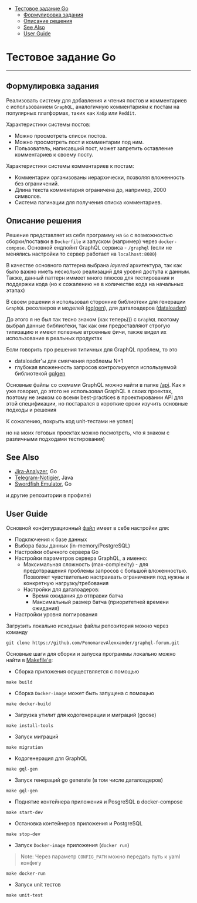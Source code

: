 <!-- START doctoc generated TOC please keep comment here to allow auto update -->
<!-- DON'T EDIT THIS SECTION, INSTEAD RE-RUN doctoc TO UPDATE -->

- [Тестовое задание Go](#%D0%A2%D0%B5%D1%81%D1%82%D0%BE%D0%B2%D0%BE%D0%B5-%D0%B7%D0%B0%D0%B4%D0%B0%D0%BD%D0%B8%D0%B5-go)
  - [Формулировка задания](#%D0%A4%D0%BE%D1%80%D0%BC%D1%83%D0%BB%D0%B8%D1%80%D0%BE%D0%B2%D0%BA%D0%B0-%D0%B7%D0%B0%D0%B4%D0%B0%D0%BD%D0%B8%D1%8F)
  - [Описание решения](#%D0%9E%D0%BF%D0%B8%D1%81%D0%B0%D0%BD%D0%B8%D0%B5-%D1%80%D0%B5%D1%88%D0%B5%D0%BD%D0%B8%D1%8F)
  - [See Also](#see-also)
  - [User Guide](#user-guide)

<!-- END doctoc generated TOC please keep comment here to allow auto update -->

# Тестовое задание Go
______
## Формулировка задания
Реализовать систему для добавления и чтения постов и комментариев с использованием `GraphQL`, аналогичную комментариям к постам на популярных платформах, таких как `Хабр` или `Reddit`.

Характеристики системы постов:
- Можно просмотреть список постов.
- Можно просмотреть пост и комментарии под ним.
- Пользователь, написавший пост, может запретить оставление комментариев к своему посту.

Характеристики системы комментариев к постам:
-	Комментарии организованы иерархически, позволяя вложенность без ограничений.
-	Длина текста комментария ограничена до, например, 2000 символов.
-	Система пагинации для получения списка комментариев.

## Описание решения
Решение представляет из себя программу на `Go` с возможностью сборки/поставки в `Dockerfile` и запуском (например) через `docker-compose`.
Основной ендпойнт GraphQL сервиса - `/graphql` (если не менялись настройки то сервер работает на `localhost:8080`)

В качестве основного паттерна выбрана _layered_ архитектура, так как было важно иметь несколько реализаций для уровня доступа к данным. Также, данный паттерн
иммеет много плюсов для тестирования и поддержки кода (но к сожалению не в количестве кода на начальных этапах)

В своем решении я использовал сторонние библиотеки для генерации `GraphQL` ресолверов
и моделей ([gqlgen](https://gqlgen.com/)), для даталоадеров ([dataloaden](https://github.com/vikstrous/dataloadgen))

До этого я не был так тесно знаком (как теперь))) с `GraphQL` поэтому выбрал данные библиотеки, так как они предоставляют
строгую типизацию и имеют полезные втроенные фичи, также видел их использование в реальных продуктах

Если говорить про решения типичных для GraphQL проблем, то это
- dataloader'ы для смягчения проблемы N+1
- глубокая вложенность запросов контролируется используемой библиотекой [gqlgen](https://gqlgen.com/)

Основные файлы со схемами GraphQL можно найти в папке [/api](./api/graphql/). Как я уже говорил, до этого не использовал
GraphQL в своих проектах, поэтому не знаком со всеми best-practices в проектировании API для этой спецификации, но постарался в короткие сроки изучить
основные подходы и решения

К сожалению, покрыть код unit-тестами не успел(

но на моих готовых проектах можно посмотреть, что я знаком с различными подходами тестирования)

## See Also
- [Jira-Analyzer](https://github.com/Jira-Analyzer/backend-services), Go
- [Telegram-Notigier](https://github.com/PonomarevAlexxander/telegram-notifier), Java
- [Swordfish Emulator](https://gitlab.com/IgorNikiforov/swordfish-emulator-go), Go

и другие репозитории в профиле)

## User Guide

Основной конфигурационный [файл](config/app/config.yaml) имеет в себе настройки для:
- Подключения к базе данных
- Выбора базы данных (in-memory/PostgreSQL)
- Настройки обычного сервера Go
- Настройки параметров сервера GraphQL, а именно:
  - Максимальная сложность (max-complexity) - для предотвращения проблемы запросов с большой вложенностью.
  Позволяет чувствительно настраивать ограничения под нужны и конкретную нагрузку/требования
  - Настройки для даталоадеров:
    - Время ожидания до отправки батча
    - Максимальный размер батча (приоритетней времени ожидания)
- Настройки уровня логгирования

Загрузить локально исходные файлы репозитория можно через команду
```shell
git clone https://github.com/PonomarevAlexxander/graphql-forum.git
```

Основные шаги для сборки и запуска программы локально можно найти в [Makefile'e](Makefile):

- Сборка приложения осуществляется с помощью
```shell
make build
```

- Сборка `Docker-image` может быть запущена с помощью
```shell
make docker-build
```

- Загрузка утилит для кодогенерации и миграций (goose)
```shell
make install-tools
```

- Запуск миграций
```shell
make migration
```

- Кодогенерация для GraphQL
```shell
make gql-gen
```

- Запуск генераций go generate (в том числе даталоадеров)
```shell
make gql-gen
```

- Поднятие контейнера приложения и PosgreSQL в docker-compose
```shell
make start-dev
```

- Остановка контейнеров приложения и PostgreSQL
```shell
make stop-dev
```

- Запуск `Docker-image` приложения (`docker run`)
> Note: Через параметр `CONFIG_PATH` можно передать путь к yaml конфигу
```shell
make docker-run
```

- Запуск unit тестов
```shell
make unit-test
```
